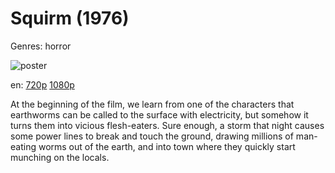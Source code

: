 # Squirm (1976)

Genres: horror

![poster](http://image.tmdb.org/t/p/w500/e3liD2X2cLi3q6PjzpYVt5Xdw4V.jpg)

en:
  [720p](magnet:?xt=urn:btih:5627ca096a207a9d2352f86b017f1f04cc8026a0&dn=Squirm+%281976%29+720p+BrRip+x264+-+YIFY&tr=udp%3A%2F%2Ftracker.openbittorrent.com%3A80%2Fannounce&tr=udp%3A%2F%2Fglotorrents.pw%3A6969%2Fannounce&tr=udp%3A%2F%2Ftracker.openbittorrent.com%3A80%2Fannounce&tr=udp%3A%2F%2Ftracker.opentrackr.org%3A1337%2Fannounce&tr=udp%3A%2F%2Fzer0day.to%3A1337%2Fannounce&tr=udp%3A%2F%2Ftracker.coppersurfer.tk%3A6969%2Fannounce)
  [1080p](magnet:?xt=urn:btih:f9e316cd96e00dba78df1ae305d2b18d184f801f&dn=Squirm+(1976)+%5B1080p%5D&tr=udp%3A%2F%2Ftracker.yify-torrents.com%2Fannounce&tr=udp%3A%2F%2Fexodus.desync.com%3A6969&tr=udp%3A%2F%2Ftracker.istole.it%3A80&tr=udp%3A%2F%2Ftracker.publicbt.com%3A80&tr=http%3A%2F%2Ffr33dom.h33t.com%3A3310%2Fannounce&tr=udp%3A%2F%2Ftracker.openbittorrent.com%3A80%2Fannounce&tr=udp%3A%2F%2Fcoppersurfer.tk%3A6969%2Fannounce)
  


At the beginning of the film, we learn from one of the characters that earthworms can be called to the surface with electricity, but somehow it turns them into vicious flesh-eaters. Sure enough, a storm that night causes some power lines to break and touch the ground, drawing millions of man-eating worms out of the earth, and into town where they quickly start munching on the locals.